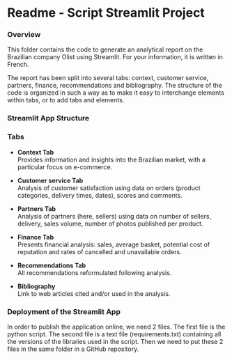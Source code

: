 # Readme - Script Streamlit Project 
### Overview

This folder contains the code to generate an analytical report on the Brazilian company Olist using Streamlit. For your information, it is written in French. 

The report has been split into several tabs: context, customer service, partners, finance, recommendations and bibliography.
The structure of the code is organized in such a way as to make it easy to interchange elements within tabs, or to add tabs and elements. 

### Streamlit App Structure


### Tabs
- **Context Tab**  
  Provides information and insights into the Brazilian market, with a particular focus on e-commerce.

- **Customer service Tab**  
  Analysis of customer satisfaction using data on orders (product categories, delivery times, dates), scores and comments.
  
- **Partners Tab**  
  Analysis of partners (here, sellers) using data on number of sellers, delivery, sales volume, number of photos published per product.
  
- **Finance Tab**  
  Presents financial analysis: sales, average basket, potential cost of reputation and rates of cancelled and unavailable orders. 
  
- **Recommendations Tab**  
  All recommendations reformulated following analysis.
  
- **Bibliography**  
  Link to web articles cited and/or used in the analysis.

### Deployment of the Streamlit App
In order to publish the application online, we need 2 files. The first file is the python script. The second file is a text file (requirements.txt) containing all the versions of the libraries used in the script. 
Then we need to put these 2 files in the same folder in a GitHub repository. 
